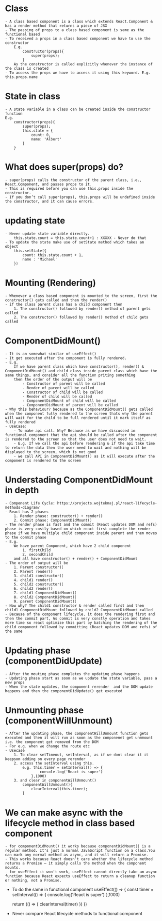 # Class
    - A class based component is a class which extends React.Component & has a render method that returns a piece of JSX
    - The passing of props to a class based component is same as the functional based
    - To received a props in a class based component we have to use the constructor
        E.g.
            constructor(props){
                super(props);
            }
        As the constructor is called explicitly whenever the instance of the class is created
    - To access the props we have to access it using this keyword. E.g. this.props.name

# State in class
    - A state variable in a class can be created inside the constructor function
    E.g.
        constructor(props){
            super(props);
            this.state = {
                count: 0,
                name: 'Albert'
            }
        }

# What does super(props) do?
    - super(props) calls the constructor of the parent class, i.e., React.Component, and passes props to it.
    - This is required before you can use this.props inside the constructor.
    - If you don’t call super(props), this.props will be undefined inside the constructor, and it can cause errors.

# updating state
    - Never update state variable directly.
        this.state.count = this.state.count+1 : XXXXX - Never do that
    - To update the state make use of setState method which takes an object
        this.setState({
            count: this.state.count + 1,
            name : 'Michael'
        })

# Mounting (Rendering)
    - Whenever a class based component is mounted to the screen, first the constructor() gets called and then the render()
    - if the class parent class has a child component then
        1. The constructor() followed by render() method of parent gets called 
        2. The constructor() followed by render() method of child gets called 

# ComponentDidMount()
    - It is an somewhat similar of useEffect()
    - It get executed after the component is fully rendered.
    - E.g.
        If we have parent class which have constructor(), render() & ComponentDidMount() and child class inside parent class which have the same things, and consider all the function priting something
        then the order of the output will be
            - Constructor of parent will be called
            - Render of parent will be called
            - Constructor of child will be called
            - Render of child will be called
            - ComponentDidMount of child will be called
            - ComponentDidMount of parent will be called
    - Why this behaviour? because as the ComponentDidMount() gets called when the component fully rendered to the screen thats why the parent will wait for the child to be full rendered until it mark itself as fully rendered
    - UseCase:
        - To make api call. Why? Because as we have discussed in functional component that the api should be called after the component is rendered to the screen so that the user does not need to wait.
        - E.g. If we call the api before rendering & if the api take time to return the data then the user need to wait and nothing will be displayed to the screen, which is not good
        - we call API in ComponentDidMount() as it will execute after the component is rendered to the screen

# Understading ComponentDidMount in depth
    - Component Life Cycle: https://projects.wojtekmaj.pl/react-lifecycle-methods-diagram/
    - React has 2 phases 
        1. Render phase: constructor() + render()
        2. Commit phase: ComponentDidMount()
    - The render phase is fast and the commit (­React updates ­D­O­M and refs) phase is very costly based on which react first complete the render phase if we have multiple child component inside parent and then moves to the commit phase
    - E.g.
        We have parent Component, which have 2 child component
            1. firstChild
            2. secondChild
        and all have constructor() + render() + ComponentDidMount
    - The order of output will be 
        1. Parent constructor()
        2. Parent render()
        3. child1 constructor()
        4. child1 render()
        5. child2 constructor()
        6. child2 render()
        7. child1 ComponentDidMount()
        8. child2 ComponentDidMount()
        9. parent ComponentDidMount()
    - Now why? The child1 constructor & render called first and then child1 ComponentDidMount followed by child2 ComponentDidMount called
    - Because of the component lifecycle, it does the rendering first and then the commit part, As commit is very constly operation and takes more time so react optimize this part by batching the rendering of the child component followed by committing (­React updates ­D­O­M and refs) of the same

# Updating phase (componentDidUpdate)
    - After the mouting phase completes the updating phase happens
    - Updating phase start as soon as we update the state variable, pass a new props
    - When the state updates, the component rerender  and the DOM update happens and then the componentDidUpdate() get executed

# Unmounting phase (componentWillUnmount)
    - After the updating phase, the componentWillUnmount function gets executed and then it will run as soon as the componenet get unmmount i.e. the component get removed from the DOM
    - For e.g. when we change the route etc
    - Usecase
        1. To clear setTimeout, setInterval, as if we dont clear it it keepson adding on every page rerender
        2. access the setInterval using this.
            e.g. this.timer = setInterval(() => {
                    console.log('React is super')
                },1000) 
        3. and clear in componentWillUnmount()
            componentWillUnmount(){
                clearInterval(this.timer);
            }

# We can make async with the lifecycle method in class based component
    - for componentDidMount() it works because componentDidMount() is a regular method. It's just a normal JavaScript function on a class.You can mark any normal method as async, and it will return a Promise.
    - This works because React doesn’t care whether the lifecycle method returns a Promise — it simply calls the method when the component mounts.
    - for useEffect it won't work, useEffect cannot directly take an async function because React expects useEffect to return a cleanup function or nothing, not a Promise.

- To do the same in functional component
useEffect(() => {
    const timer = setInterval(() => {
        console.log('React is super')
    },1000)

    return (() => {
        clearInterval(timer)
    })
})

- Never compare React lifecycle methods to functional component

